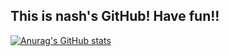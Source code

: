 ## This is nash's GitHub! Have fun!!

[![Anurag's GitHub stats](https://github-readme-stats.vercel.app/api?username=yutori10&theme=dark&theme=cobalt)](https://github.com/anuraghazra/github-readme-stats)
